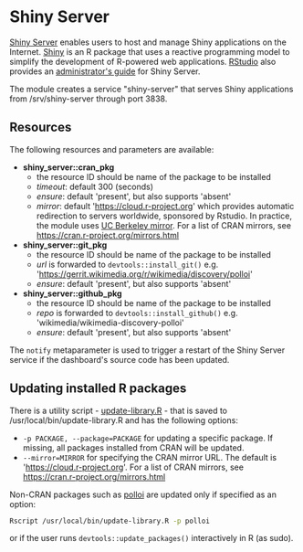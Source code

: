 # Shiny Server

[Shiny Server](https://www.rstudio.com/products/shiny/shiny-server/) enables
users to host and manage Shiny applications on the Internet.
[Shiny](https://www.rstudio.com/products/shiny/) is an R package that uses a
reactive programming model to simplify the development of R-powered web
applications. [RStudio](https://www.rstudio.com/) also provides an
[administrator's guide](http://docs.rstudio.com/shiny-server/) for Shiny Server.

The module creates a service "shiny-server" that serves Shiny applications from
/srv/shiny-server through port 3838.

## Resources

The following resources and parameters are available:

- **shiny_server::cran_pkg**
    - the resource ID should be name of the package to be installed
    - *timeout*: default 300 (seconds)
    - *ensure*: default 'present', but also supports 'absent'
    - *mirror*: default 'https://cloud.r-project.org' which provides automatic
      redirection to servers worldwide, sponsored by Rstudio. In practice, the
      module uses [UC Berkeley mirror](https://cran.cnr.berkeley.edu/). For a
      list of CRAN mirrors, see https://cran.r-project.org/mirrors.html
- **shiny_server::git_pkg**
    - the resource ID should be name of the package to be installed
    - *url* is forwarded to `devtools::install_git()`
      e.g. 'https://gerrit.wikimedia.org/r/wikimedia/discovery/polloi'
    - *ensure*: default 'present', but also supports 'absent'
- **shiny_server::github_pkg**
    - the resource ID should be name of the package to be installed
    - *repo* is forwarded to `devtools::install_github()`
      e.g. 'wikimedia/wikimedia-discovery-polloi'
    - *ensure*: default 'present', but also supports 'absent'

The `notify` metaparameter is used to trigger a restart of the Shiny Server
service if the dashboard's source code has been updated.

## Updating installed R packages

There is a utility script - [update-library.R](files/update-library.R) - that is saved
to /usr/local/bin/update-library.R and has the following options:

- `-p PACKAGE, --package=PACKAGE` for updating a specific package. If missing,
  all packages installed from CRAN will be updated.
- `--mirror=MIRROR` for specifying the CRAN mirror URL. The default is
  'https://cloud.r-project.org'. For a list of CRAN mirrors, see
  https://cran.r-project.org/mirrors.html

Non-CRAN packages such as [polloi](https://phabricator.wikimedia.org/diffusion/WDPL/)
are updated only if specified as an option:

```bash
Rscript /usr/local/bin/update-library.R -p polloi
```

or if the user runs `devtools::update_packages()` interactively in R (as sudo).
